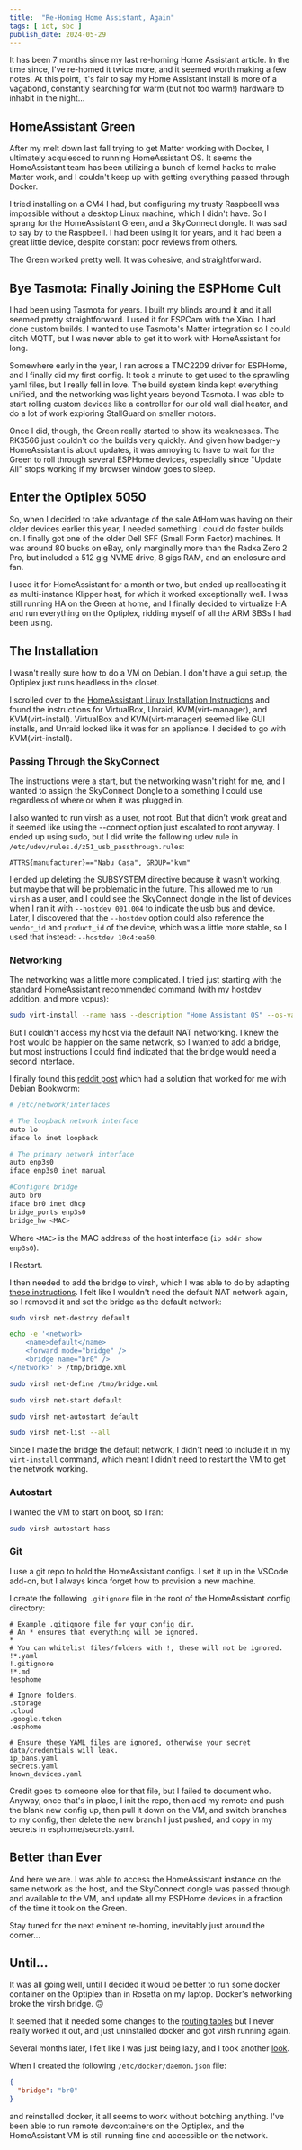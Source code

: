 ```yaml
---
title:  "Re-Homing Home Assistant, Again"
tags: [ iot, sbc ]
publish_date: 2024-05-29
---
```


It has been 7 months since my last re-homing Home Assistant article. In the time
since, I've re-homed it twice more, and it seemed worth making a few notes. At
this point, it's fair to say my Home Assistant install is more of a vagabond,
constantly searching for warm (but not too warm!) hardware to inhabit in the
night...

## HomeAssistant Green

After my melt down last fall trying to get Matter working with Docker, I
ultimately acquiesced to running HomeAssistant OS. It seems the HomeAssistant
team has been utilizing a bunch of kernel hacks to make Matter work, and I
couldn't keep up with getting everything passed through Docker.

I tried installing on a CM4 I had, but configuring my trusty RaspbeeII was
impossible without a desktop Linux machine, which I didn't have. So I sprang for
the HomeAssistant Green, and a SkyConnect dongle. It was sad to say by to the
RaspbeeII. I had been using it for years, and it had been a great little device,
despite constant poor reviews from others.

The Green worked pretty well. It was cohesive, and straightforward.

## Bye Tasmota: Finally Joining the ESPHome Cult

I had been using Tasmota for years. I built my blinds around it and it all
seemed pretty straightforward. I used it for ESPCam with the Xiao. I had done
custom builds. I wanted to use Tasmota's Matter integration so I could ditch
MQTT, but I was never able to get it to work with HomeAssistant for long.

Somewhere early in the year, I ran across a TMC2209 driver for ESPHome, and I
finally did my first config. It took a minute to get used to the sprawling yaml
files, but I really fell in love. The build system kinda kept everything
unified, and the networking was light years beyond Tasmota. I was able to start
rolling custom devices like a controller for our old wall dial heater, and do a
lot of work exploring StallGuard on smaller motors.

Once I did, though, the Green really started to show its weaknesses. The RK3566
just couldn't do the builds very quickly. And given how badger-y HomeAssistant
is about updates, it was annoying to have to wait for the Green to roll through
several ESPHome devices, especially since "Update All" stops working if my
browser window goes to sleep.

## Enter the Optiplex 5050

So, when I decided to take advantage of the sale AtHom was having on their older
devices earlier this year, I needed something I could do faster builds on. I
finally got one of the older Dell SFF (Small Form Factor) machines. It was
around 80 bucks on eBay, only marginally more than the Radxa Zero 2 Pro, but
included a 512 gig NVME drive, 8 gigs RAM, and an enclosure and fan.

I used it for HomeAssistant for a month or two, but ended up reallocating it as
multi-instance Klipper host, for which it worked exceptionally well. I was still
running HA on the Green at home, and I finally decided to virtualize HA and run
everything on the Optiplex, ridding myself of all the ARM SBSs I had been using.

## The Installation

I wasn't really sure how to do a VM on Debian. I don't have a gui setup, the
Optiplex just runs headless in the closet.

I scrolled over to the
[HomeAssistant Linux Installation Instructions](https://www.home-assistant.io/installation/linux/)
and found the instructions for VirtualBox, Unraid, KVM(virt-manager), and
KVM(virt-install). VirtualBox and KVM(virt-manager) seemed like GUI installs,
and Unraid looked like it was for an appliance. I decided to go with
KVM(virt-install).

### Passing Through the SkyConnect

The instructions were a start, but the networking wasn't right for me, and I
wanted to assign the SkyConnect Dongle to a something I could use regardless of
where or when it was plugged in.

I also wanted to run virsh as a user, not root. But that didn't work great and
it seemed like using the --connect option just escalated to root anyway. I ended
up using sudo, but I did write the following udev rule in
`/etc/udev/rules.d/z51_usb_passthrough.rules`:

```udev
ATTRS{manufacturer}=="Nabu Casa", GROUP="kvm"
```

I ended up deleting the SUBSYSTEM directive because it wasn't working, but maybe
that will be problematic in the future. This allowed me to run `virsh` as a
user, and I could see the SkyConnect dongle in the list of devices when I ran it
with `--hostdev 001.004` to indicate the usb bus and device. Later, I discovered
that the `--hostdev` option could also reference the `vendor_id` and
`product_id` of the device, which was a little more stable, so I used that
instead: `--hostdev 10c4:ea60`.

### Networking

The networking was a little more complicated. I tried just starting with the
standard HomeAssistant recommended command (with my hostdev addition, and more
vcpus):

```bash
sudo virt-install --name hass --description "Home Assistant OS" --os-variant=generic --ram=2048 --vcpus=6 --disk /home/me/ha/haos_ova-12.3.qcow2,bus=sata --import --graphics none --boot uefi --hostdev 10c4:ea60
```

But I couldn't access my host via the default NAT networking. I knew the host
would be happier on the same network, so I wanted to add a bridge, but most
instructions I could find indicated that the bridge would need a second
interface.

I finally found this
[reddit post](https://www.reddit.com/r/debian/comments/115f64u/debian_12_bookworm_network_bridging_for_kvm_vm/)
which had a solution that worked for me with Debian Bookworm:

```bash
# /etc/network/interfaces

# The loopback network interface
auto lo
iface lo inet loopback

# The primary network interface
auto enp3s0
iface enp3s0 inet manual

#Configure bridge
auto br0
iface br0 inet dhcp
bridge_ports enp3s0
bridge_hw <MAC>
```

Where `<MAC>` is the MAC address of the host interface (`ip addr show enp3s0`).

I Restart.

I then needed to add the bridge to virsh, which I was able to do by adapting
[these instructions](https://linuxconfig.org/how-to-use-bridged-networking-with-libvirt-and-kvm).
I felt like I wouldn't need the default NAT network again, so I removed it and
set the bridge as the default network:

```bash
sudo virsh net-destroy default

echo -e '<network>
    <name>default</name>
    <forward mode="bridge" />
    <bridge name="br0" />
</network>' > /tmp/bridge.xml

sudo virsh net-define /tmp/bridge.xml

sudo virsh net-start default

sudo virsh net-autostart default

sudo virsh net-list --all
```

Since I made the bridge the default network, I didn't need to include it in my
`virt-install` command, which meant I didn't need to restart the VM to get the
network working.

### Autostart

I wanted the VM to start on boot, so I ran:

```bash
sudo virsh autostart hass
```

### Git

I use a git repo to hold the HomeAssistant configs. I set it up in the VSCode
add-on, but I always kinda forget how to provision a new machine.

I create the following `.gitignore` file in the root of the HomeAssistant config
directory:

```gitignore
# Example .gitignore file for your config dir.
# An * ensures that everything will be ignored.
*
# You can whitelist files/folders with !, these will not be ignored.
!*.yaml
!.gitignore
!*.md
!esphome

# Ignore folders.
.storage
.cloud
.google.token
.esphome

# Ensure these YAML files are ignored, otherwise your secret data/credentials will leak.
ip_bans.yaml
secrets.yaml
known_devices.yaml
```

Credit goes to someone else for that file, but I failed to document who. Anyway,
once that's in place, I init the repo, then add my remote and push the blank new
config up, then pull it down on the VM, and switch branches to my config, then
delete the new branch I just pushed, and copy in my secrets in
esphome/secrets.yaml.

## Better than Ever

And here we are. I was able to access the HomeAssistant instance on the same
network as the host, and the SkyConnect dongle was passed through and available
to the VM, and update all my ESPHome devices in a fraction of the time it took
on the Green.

Stay tuned for the next eminent re-homing, inevitably just around the corner...

## Until...

It was all going well, until I decided it would be better to run some docker container on the Optiplex than in Rosetta on my laptop. Docker's networking broke the virsh bridge. 🙃

It seemed that it needed some changes to the [routing tables](https://serverfault.com/questions/963759/docker-breaks-libvirt-bridge-network) but I never really worked it out, and just uninstalled docker and got virsh running again. 

Several months later, I felt like I was just being lazy, and I took another [look](https://wiki.archlinux.org/index.php/Docker#Starting_Docker_breaks_KVM_bridged_networking). 

When I created the following `/etc/docker/daemon.json` file:

```json
{
  "bridge": "br0"
}
```

and reinstalled docker, it all seems to work without botching anything. I've been able to run remote devcontainers on the Optiplex, and the HomeAssistant VM is still running fine and accessible on the network.
